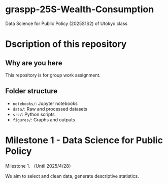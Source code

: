 # graspp-25S-Wealth-Consumption
Data Science for Public Policy (2025S1S2) of Utokyo class

# Dscription of this repository
## Why are you here
This repository is for group work assignment.

## Folder structure
- `notebooks/`: Jupyter notebooks
- `data/`: Raw and processed datasets
- `src/`: Python scripts
- `figures/`: Graphs and outputs

# Milestone 1 - Data Science for Public Policy
Milestone 1.  （Until 2025/4/28）

We aim to select and clean data, generate descriptive statistics.


